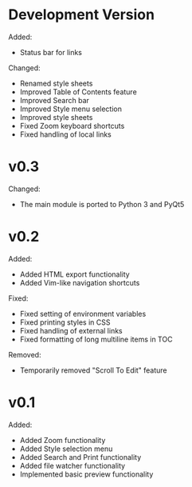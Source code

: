 

# Development Version

Added:

- Status bar for links

Changed:

- Renamed style sheets
- Improved Table of Contents feature
- Improved Search bar
- Improved Style menu selection
- Improved style sheets
- Fixed Zoom keyboard shortcuts
- Fixed handling of local links


# v0.3

Changed:

- The main module is ported to Python 3 and PyQt5


# v0.2

Added:

- Added HTML export functionality
- Added Vim-like navigation shortcuts

Fixed:

- Fixed setting of environment variables
- Fixed printing styles in CSS
- Fixed handling of external links
- Fixed formatting of long multiline items in TOC

Removed:

- Temporarily removed "Scroll To Edit" feature


# v0.1

Added:

- Added Zoom functionality
- Added Style selection menu
- Added Search and Print functionality
- Added file watcher functionality
- Implemented basic preview functionality

